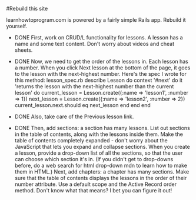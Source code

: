#Rebuild this site

learnhowtoprogram.com is powered by a fairly simple Rails app. Rebuild it yourself.

* DONE First, work on CRUD/L functionality for lessons. A lesson has a name and some text content. Don't worry about videos and cheat sheets.
* DONE Now, we need to get the order of the lessons in. Each lesson has a number. When you click Next lesson at the bottom of the page, it goes to the lesson with the next-highest number. Here's the spec I wrote for this method:
lesson_spec.rb
describe Lesson do
  context '#next' do
    it 'returns the lesson with the next-highest number than the current lesson' do
      current_lesson = Lesson.create({:name => 'lesson1', :number => 1})
      next_lesson = Lesson.create({:name => 'lesson2', :number => 2})
      current_lesson.next.should eq next_lesson
    end
  end
end
* DONE Also, take care of the Previous lesson link.

* DONE Then, add sections: a section has many lessons. List out sections in the table of contents, along with the lessons inside them. Make the table of contents completely expanded - don't worry about the JavaScript that lets you expand and collapse sections. When you create a lesson, provide a drop-down list of all the sections, so that the user can choose which section it's in. (If you didn't get to drop-downs before, do a web search for html drop-down mdn to learn how to make them in HTML.)
Next, add chapters: a chapter has many sections.
Make sure that the table of contents displays the lessons in the order of their number attribute. Use a default scope and the Active Record order method. Don't know what that means? I bet you can figure it out!
